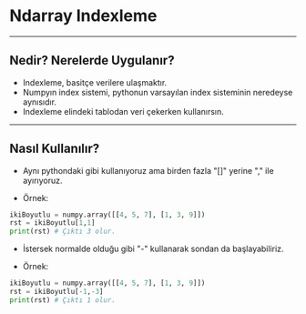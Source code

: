 # Ndarray Indexleme

---

## Nedir? Nerelerde Uygulanır?

- Indexleme, basitçe verilere ulaşmaktır.
- Numpyın index sistemi, pythonun varsayılan index
  sisteminin neredeyse aynısıdır.
- Indexleme elindeki tablodan veri çekerken kullanırsın.

---

## Nasıl Kullanılır?

- Aynı pythondaki gibi kullanıyoruz ama birden fazla "[]" yerine
  "," ile ayırıyoruz.

- Örnek:

```python
ikiBoyutlu = numpy.array([[4, 5, 7], [1, 3, 9]])
rst = ikiBoyutlu[1,1]
print(rst) # Çıktı 3 olur.
```

- İstersek normalde olduğu gibi "-" kullanarak sondan da
  başlayabiliriz.

- Örnek:

```python
ikiBoyutlu = numpy.array([[4, 5, 7], [1, 3, 9]])
rst = ikiBoyutlu[-1,-3]
print(rst) # Çıktı 1 olur.
```
